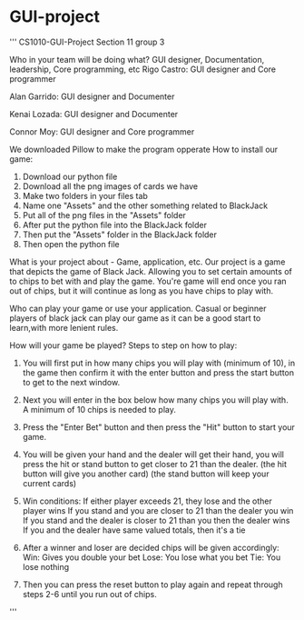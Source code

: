# GUI-project
'''
CS1010-GUI-Project
Section 11 group 3

Who in your team will be doing what? GUI designer, Documentation, leadership, Core programming, etc
Rigo Castro: GUI designer and Core programmer

Alan Garrido: GUI designer and Documenter

Kenai Lozada: GUI designer and Documenter

Connor Moy: GUI designer and Core programmer


We downloaded Pillow to make the program opperate
How to install our game:
1. Download our python file
2. Download all the png images of cards we have
4. Make two folders in your files tab
5. Name one "Assets" and the other something related to BlackJack
6. Put all of the png files in the "Assets" folder
7. After put the python file into the BlackJack folder
8. Then put the "Assets" folder in the BlackJack folder
9. Then open the python file

What is your project about - Game, application, etc.
Our project is a game that depicts the game of Black Jack. Allowing
you to set certain amounts of to chips to bet with and play the game.
You're game will end once you ran out of chips, but it will continue
as long as you have chips to play with.



Who can play your game or use your application.
Casual or beginner players of black jack can play our game as it can
be a good start to learn,with more lenient rules.


How will your game be played?
Steps to step on how to play:

1. You will first put in how many chips you will play with (minimum of 10),
   in the game then confirm it with the enter button and press the start
   button to get to the next window.

2. Next you will enter in the box below how many chips you will play with.
   A minimum of 10 chips is needed to play.

3. Press the "Enter Bet" button and then press the "Hit" button to start
   your game.

4. You will be given your hand and the dealer will get their hand,
   you will press the hit or stand button to get closer to 21 than
   the dealer.
   (the hit button will give you another card)
   (the stand button will keep your current cards)

5. Win conditions:
   If either player exceeds 21, they lose and the other player wins
   If you stand and you are closer to 21 than the dealer you win
   If you stand and the dealer is closer to 21 than you then the dealer wins
   If you and the dealer have same valued totals, then it's a tie

6. After a winner and loser are decided chips will be given accordingly:
   Win: Gives you double your bet
   Lose: You lose what you bet
   Tie: You lose nothing

7. Then you can press the reset button to play again and repeat through
   steps 2-6 until you run out of chips.


'''
